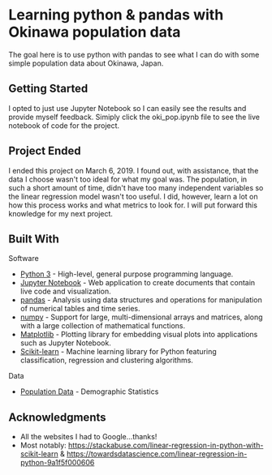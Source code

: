 # Learning python & pandas with Okinawa population data

The goal here is to use python with pandas to see what I can do with some simple population data about Okinawa, Japan.

## Getting Started

I opted to just use Jupyter Notebook so I can easily see the results and provide myself feedback. Simiply click the oki_pop.ipynb file to see the live notebook of code for the project.

## Project Ended

I ended this project on March 6, 2019. I found out, with assistance, that the data I choose wasn't too ideal for what my goal was. The population, in such a short amount of time, didn't have too many independent variables so the linear regression model wasn't too useful. I did, however, learn a lot on how this process works and what metrics to look for. I will put forward this knowledge for my next project.

## Built With

Software

* [Python 3](https://www.python.org/) - High-level, general purpose programming language.
* [Jupyter Notebook](https://jupyter.org/) - Web application to create documents that contain live code and visualization.
* [pandas](https://pandas.pydata.org/) - Analysis using data structures and operations for manipulation of numerical tables and time series.
* [numpy](http://www.numpy.org/) - Support for large, multi-dimensional arrays and matrices, along with a large collection of mathematical functions.
* [Matplotlib](https://matplotlib.org/) - Plotting library for embedding visual plots into applications such as Jupyter Notebook.
* [Scikit-learn](https://scikit-learn.org/) - Machine learning library for Python featuring classification, regression and clustering algorithms.

Data

* [Population Data](https://www.e-stat.go.jp/en) - Demographic Statistics

## Acknowledgments

* All the websites I had to Google...thanks!
* Most notably: https://stackabuse.com/linear-regression-in-python-with-scikit-learn & https://towardsdatascience.com/linear-regression-in-python-9a1f5f000606